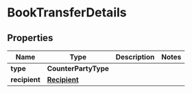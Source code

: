 

# BookTransferDetails


## Properties

| Name | Type | Description | Notes |
|------------ | ------------- | ------------- | -------------|
|**type** | **CounterPartyType** |  |  |
|**recipient** | [**Recipient**](Recipient.md) |  |  |



